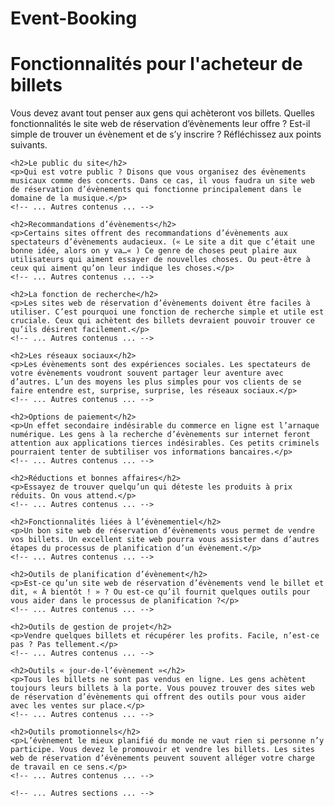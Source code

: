 # Event-Booking
<!DOCTYPE html>
<html lang="en">
<head>
    <meta charset="UTF-8">
    <meta name="viewport" content="width=device-width, initial-scale=1.0">
    <title>Site Web de Réservation d'Évènements</title>
</head>
<body>
    <h1>Fonctionnalités pour l'acheteur de billets</h1>
    <p>Vous devez avant tout penser aux gens qui achèteront vos billets. Quelles fonctionnalités le site web de réservation d’évènements leur offre ? Est-il simple de trouver un évènement et de s’y inscrire ? Réfléchissez aux points suivants.</p>
    <!-- ... Autres contenus ... -->
    
    <h2>Le public du site</h2>
    <p>Qui est votre public ? Disons que vous organisez des évènements musicaux comme des concerts. Dans ce cas, il vous faudra un site web de réservation d’évènements qui fonctionne principalement dans le domaine de la musique.</p>
    <!-- ... Autres contenus ... -->

    <h2>Recommandations d’évènements</h2>
    <p>Certains sites offrent des recommandations d’évènements aux spectateurs d’évènements audacieux. (« Le site a dit que c’était une bonne idée, alors on y va…« ) Ce genre de choses peut plaire aux utilisateurs qui aiment essayer de nouvelles choses. Ou peut-être à ceux qui aiment qu’on leur indique les choses.</p>
    <!-- ... Autres contenus ... -->

    <h2>La fonction de recherche</h2>
    <p>Les sites web de réservation d’évènements doivent être faciles à utiliser. C’est pourquoi une fonction de recherche simple et utile est cruciale. Ceux qui achètent des billets devraient pouvoir trouver ce qu’ils désirent facilement.</p>
    <!-- ... Autres contenus ... -->

    <h2>Les réseaux sociaux</h2>
    <p>Les évènements sont des expériences sociales. Les spectateurs de votre évènements voudront souvent partager leur aventure avec d’autres. L’un des moyens les plus simples pour vos clients de se faire entendre est, surprise, surprise, les réseaux sociaux.</p>
    <!-- ... Autres contenus ... -->

    <h2>Options de paiement</h2>
    <p>Un effet secondaire indésirable du commerce en ligne est l’arnaque numérique. Les gens à la recherche d’évènements sur internet feront attention aux applications tierces indésirables. Ces petits criminels pourraient tenter de subtiliser vos informations bancaires.</p>
    <!-- ... Autres contenus ... -->

    <h2>Réductions et bonnes affaires</h2>
    <p>Essayez de trouver quelqu’un qui déteste les produits à prix réduits. On vous attend.</p>
    <!-- ... Autres contenus ... -->

    <h2>Fonctionnalités liées à l’évènementiel</h2>
    <p>Un bon site web de réservation d’évènements vous permet de vendre vos billets. Un excellent site web pourra vous assister dans d’autres étapes du processus de planification d’un évènement.</p>
    <!-- ... Autres contenus ... -->

    <h2>Outils de planification d’évènement</h2>
    <p>Est-ce qu’un site web de réservation d’évènements vend le billet et dit, « À bientôt ! » ? Ou est-ce qu’il fournit quelques outils pour vous aider dans le processus de planification ?</p>
    <!-- ... Autres contenus ... -->

    <h2>Outils de gestion de projet</h2>
    <p>Vendre quelques billets et récupérer les profits. Facile, n’est-ce pas ? Pas tellement.</p>
    <!-- ... Autres contenus ... -->

    <h2>Outils « jour-de-l’évènement »</h2>
    <p>Tous les billets ne sont pas vendus en ligne. Les gens achètent toujours leurs billets à la porte. Vous pouvez trouver des sites web de réservation d’évènements qui offrent des outils pour vous aider avec les ventes sur place.</p>
    <!-- ... Autres contenus ... -->

    <h2>Outils promotionnels</h2>
    <p>L’évènement le mieux planifié du monde ne vaut rien si personne n’y participe. Vous devez le promouvoir et vendre les billets. Les sites web de réservation d’évènements peuvent souvent alléger votre charge de travail en ce sens.</p>
    <!-- ... Autres contenus ... -->

    <!-- ... Autres sections ... -->

</body>
</html>
